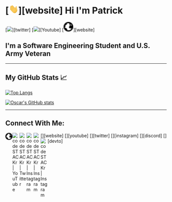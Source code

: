 # [<img src="https://raw.githubusercontent.com/ABSphreak/ABSphreak/master/gifs/Hi.gif" width="30px">][website] Hi I'm Patrick
[<img height="30" src="https://img.shields.io/badge/twitter-%231DA1F2.svg?&style=for-the-badge&logo=twitter&logoColor=white" />][twitter]
[<img height="30" src = "https://img.shields.io/badge/Youtube-%23E4405F.svg?&style=for-the-badge&logo=Youtube&logoColor=white">][Youtube] 
[<img height="30" src="https://raw.githubusercontent.com/iconic/open-iconic/master/svg/globe.svg" />][website]

## I'm a Software Engineering Student and U.S. Army Veteran
---

## My GitHub Stats 📈

[![Top Langs](https://github-readme-stats.vercel.app/api/top-langs/?username=OscarFox3&hide=java,html,css&theme=dracula)](https://github.com/anuraghazra/github-readme-stats)

[![Oscar's GitHub stats](https://github-readme-stats.vercel.app/api?username=OscarFox3&theme=dracula)](https://github.com/anuraghazra/github-readme-stats)



[linkedin]: https://www.linkedin.com/in/oscar-fox/

---

## Connect With Me:

[<img align="left" alt="codeSTACKr.com" width="22px" src="https://raw.githubusercontent.com/iconic/open-iconic/master/svg/globe.svg" />][website]
[<img align="left" alt="codeSTACKr | YouTube" width="22px" src="https://cdn.jsdelivr.net/npm/simple-icons@v3/icons/youtube.svg" />][youtube]
[<img align="left" alt="codeSTACKr | Twitter" width="22px" src="https://cdn.jsdelivr.net/npm/simple-icons@v3/icons/twitter.svg" />][twitter]
[<img align="left" alt="codeSTACKr | Instagram" width="22px" src="https://cdn.jsdelivr.net/npm/simple-icons@v3/icons/instagram.svg" />][instagram]
[<img align="left" alt="codeSTACKr | Instagram" width="22px" src="https://cdn.jsdelivr.net/npm/simple-icons@v3/icons/discord.svg" />][discord]
[<img align="left" alt="codeSTACKr | Instagram" width="22px" src="https://cdn.jsdelivr.net/npm/simple-icons@v3/icons/dev-dot-to.svg" />][devto]

<br />
